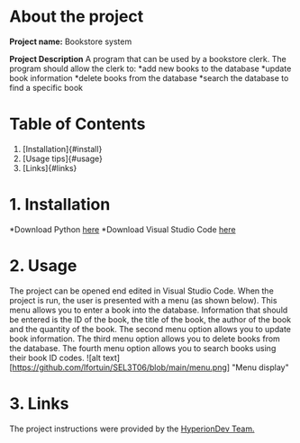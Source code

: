 # About the project
**Project name:** 
  Bookstore system

**Project Description**
  A program that can be used by a bookstore clerk. The program should allow the clerk to:
    *add new books to the database
    *update book information
    *delete books from the database
    *search the database to find a specific book

# Table of Contents
1. [Installation]{#install}
2. [Usage tips]{#usage} 
3. [Links]{#links}

<a name="install"></a>
# 1. Installation
*Download Python [here](https://www.python.org/downloads/)
*Download Visual Studio Code [here](https://code.visualstudio.com/download)

<a name="usage"></a>
# 2. Usage
The project can be opened end edited in Visual Studio Code. When the project is run, the user is presented with a menu (as shown below). 
This menu allows you to enter a book into the database. Information that should be entered is the ID of the book, the title of the book, the author of the book and the quantity of the book. The second menu option allows you to update book information. The third menu option allows you to delete books from the database. The fourth menu option allows you to search books using their book ID codes. 
![alt text][https://github.com/lfortuin/SEL3T06/blob/main/menu.png] "Menu display"

<a name="links"></a>
# 3. Links
The project instructions were provided by the [HyperionDev Team.](https://www.hyperiondev.com/) 
